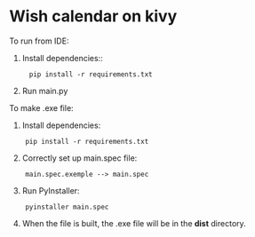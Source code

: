# Wish calendar on kivy
To run from IDE:
1. Install dependencies::
```
     pip install -r requirements.txt
```
2. Run main.py

To make .exe file:
1. Install dependencies:
```
    pip install -r requirements.txt
```

2. Correctly set up main.spec file:
```
    main.spec.exemple --> main.spec
```

3. Run PyInstaller:
```
    pyinstaller main.spec  
```

4. When the file is built, the .exe file will be in the **dist** directory.
